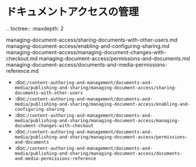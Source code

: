 ドキュメントアクセスの管理
========================

.. toctree:: :maxdepth: 2

   managing-document-access/sharing-documents-with-other-users.md managing-document-access/enabling-and-configuring-sharing.md managing-document-access/managing-document-changes-with-checkout.md managing-document-access/permissions-and-documents.md managing-document-access/documents-and-media-permissions-reference.md

-  :doc:`/content-authoring-and-management/documents-and-media/publishing-and-sharing/managing-document-access/sharing-documents-with-other-users`
-  :doc:`/content-authoring-and-management/documents-and-media/publishing-and-sharing/managing-document-access/enabling-and-configuring-sharing`
-  :doc:`/content-authoring-and-management/documents-and-media/publishing-and-sharing/managing-document-access/managing-document-changes-with-checkout`
-  :doc:`/content-authoring-and-management/documents-and-media/publishing-and-sharing/managing-document-access/permissions-and-documents`
-  :doc:`/content-authoring-and-management/documents-and-media/publishing-and-sharing/managing-document-access/documents-and-media-permissions-reference`